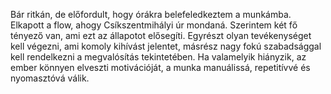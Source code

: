 Bár ritkán, de előfordult, hogy órákra belefeledkeztem a munkámba. Elkapott a flow, ahogy Csíkszentmihályi úr mondaná.
Szerintem két fő tényező van, ami ezt az állapotot elősegíti. Egyrészt olyan tevékenységet kell végezni, ami komoly kihívást jelentet,
másrész nagy fokú szabadsággal kell rendelkezni a megvalósítás tekintetében. Ha valamelyik hiányzik, az ember könnyen elveszti motivációját,
a munka manuálissá, repetitívvé és nyomasztóvá válik.
